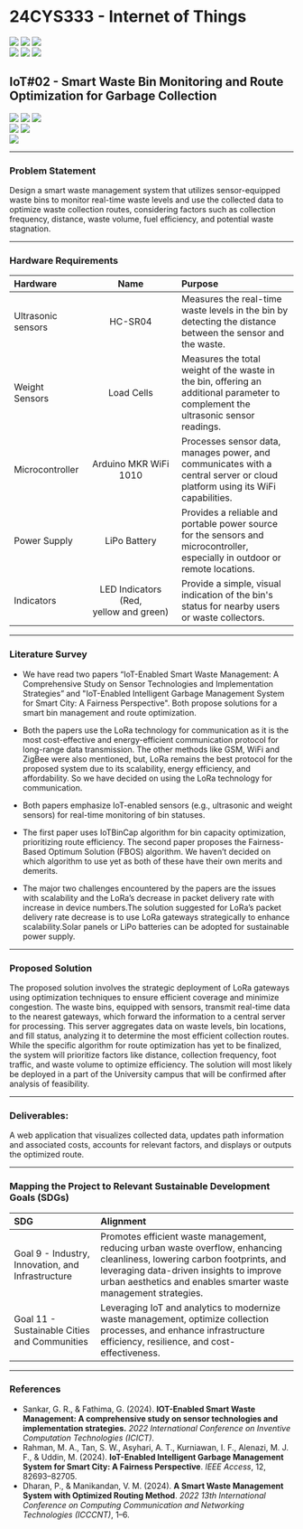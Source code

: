 # 24CYS333 - Internet of Things
![](https://img.shields.io/badge/Batch-22CYS-lightgreen) ![](https://img.shields.io/badge/UG-blue) ![](https://img.shields.io/badge/Subject-IoT-blue)
<br/>
![](https://img.shields.io/badge/Lecture-2-orange) ![](https://img.shields.io/badge/Practical-3-orange) ![](https://img.shields.io/badge/Credits-3-orange) <br/>

## IoT#02 - Smart Waste Bin Monitoring and Route Optimization for Garbage Collection

![](https://img.shields.io/badge/Member-Adithya_N_S-gold)  ![](https://img.shields.io/badge/Member-Avi_Nair-gold)  ![](https://img.shields.io/badge/Member-S_Parvathi-gold) <br/> 
![](https://img.shields.io/badge/SDG-9-darkgreen) ![](https://img.shields.io/badge/SDG-11-darkgreen) <br/>
![](https://img.shields.io/badge/Reviewed-22nd_Jan_2025-brown) 

---
### Problem Statement
Design a smart waste management system that utilizes sensor-equipped waste bins to monitor real-time waste levels and use the collected data to optimize waste collection routes, considering factors such as collection frequency, distance, waste volume, fuel efficiency, and potential waste stagnation. 

---
### Hardware Requirements

| Hardware |  Name  | Purpose |
|:-----|:--------:|:--------|
| Ultrasonic sensors   | HC-SR04 | Measures the real-time waste levels in the bin by detecting the distance between the sensor and the waste.
| Weight Sensors   |  Load Cells  | Measures the total weight of the waste in the bin, offering an additional parameter to complement the ultrasonic sensor readings.
| Microcontroller   | Arduino MKR WiFi 1010 | Processes sensor data, manages power, and communicates with a central server or cloud platform using its WiFi capabilities.
| Power Supply | LiPo Battery | Provides a reliable and portable power source for the sensors and microcontroller, especially in outdoor or remote locations.
| Indicators | LED Indicators (Red, yellow and green) |Provide a simple, visual indication of the bin's status for nearby users or waste collectors.

---
### Literature Survey 
- We have read two papers “IoT-Enabled Smart Waste Management: A Comprehensive Study on Sensor Technologies and Implementation Strategies” and "IoT-Enabled Intelligent Garbage Management System for Smart City: A Fairness Perspective". Both propose solutions for a smart bin management and route optimization.

- Both the papers use the LoRa technology for communication as it is the most cost-effective and energy-efficient communication protocol for long-range data transmission. The other methods like GSM, WiFi and ZigBee were also mentioned, but, LoRa remains the best protocol for the proposed system due to its scalability, energy efficiency, and affordability. So we have decided on using the LoRa technology for communication.

- Both papers emphasize IoT-enabled sensors (e.g., ultrasonic and weight sensors) for real-time monitoring of bin statuses.

- The first paper uses IoTBinCap algorithm for bin capacity optimization, prioritizing route efficiency. The second paper proposes the Fairness-Based Optimum Solution (FBOS) algorithm. We haven’t decided on which algorithm to use yet as both of these have their own merits and demerits.

- The major two challenges encountered by the papers are the issues with scalability and the LoRa’s decrease in packet delivery rate with increase in device numbers.The solution suggested for LoRa’s packet delivery rate decrease is to use LoRa gateways strategically to enhance scalability.Solar panels or LiPo batteries can be adopted for sustainable power supply.

---
### Proposed Solution
The proposed solution involves the strategic deployment of LoRa gateways using optimization techniques to ensure efficient coverage and minimize congestion. The waste bins, equipped with sensors, transmit real-time data to the nearest gateways, which forward the information to a central server for processing. This server aggregates data on waste levels, bin locations, and fill status, analyzing it to determine the most efficient collection routes. While the specific algorithm for route optimization has yet to be finalized, the system will prioritize factors like distance, collection frequency, foot traffic, and waste volume to optimize efficiency. The solution will most likely be deployed in a part of the University campus that will be confirmed after analysis of feasibility. 

---
### Deliverables:
A web application that visualizes collected data, updates path information and associated costs, accounts for relevant factors, and displays or outputs the optimized route.

---
### Mapping the Project to Relevant Sustainable Development Goals (SDGs)
| SDG | Alignment |
|:---|:----------|
| Goal 9 - Industry, Innovation, and Infrastructure | Promotes efficient waste management, reducing urban waste overflow, enhancing cleanliness, lowering carbon footprints, and leveraging data-driven insights to improve urban aesthetics and enables smarter waste management strategies. |
| Goal 11 - Sustainable Cities and Communities | Leveraging IoT and analytics to modernize waste management, optimize collection processes, and enhance infrastructure efficiency, resilience, and cost-effectiveness. |

---
### References
- Sankar, G. R., & Fathima, G. (2024). **IOT-Enabled Smart Waste Management: A comprehensive study on sensor technologies and implementation strategies.** _2022 International Conference on Inventive Computation Technologies (ICICT)_.
- Rahman, M. A., Tan, S. W., Asyhari, A. T., Kurniawan, I. F., Alenazi, M. J. F., & Uddin, M. (2024). **IoT-Enabled Intelligent Garbage Management System for Smart City: A Fairness Perspective**. _IEEE Access_, 12, 82693–82705.
- Dharan, P., & Manikandan, V. M. (2024). **A Smart Waste Management System with Optimized Routing Method**. _2022 13th International Conference on Computing Communication and Networking Technologies (ICCCNT)_, 1–6. 
